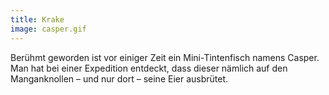 ```yaml
---
title: Krake
image: casper.gif
---
```


Berühmt geworden ist vor einiger Zeit ein Mini-Tintenfisch namens Casper. Man hat bei einer Expedition entdeckt, dass dieser nämlich auf den Manganknollen – und nur dort – seine Eier ausbrütet. 